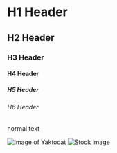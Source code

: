 # H1 Header
## H2 Header
### H3 Header
#### H4 Header
##### H5 Header
###### H6 Header
normal text

![Image of Yaktocat](https://octodex.github.com/images/yaktocat.png)
![Stock image](https://picsum.photos/200/300)
